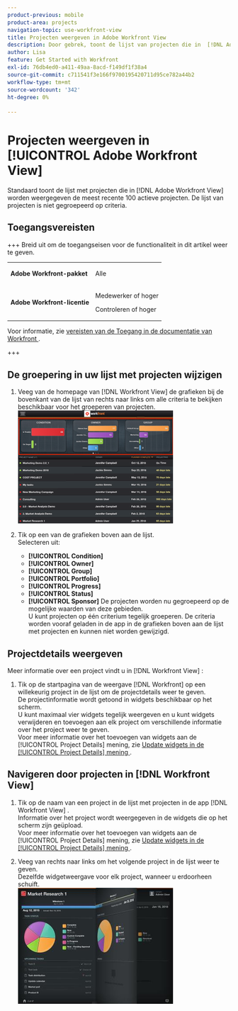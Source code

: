 ```yaml
---
product-previous: mobile
product-area: projects
navigation-topic: use-workfront-view
title: Projecten weergeven in Adobe Workfront View
description: Door gebrek, toont de lijst van projecten die in  [!DNL Adobe Workfront]  Mening worden getoond de meest recente 100 actieve projecten. De lijst van projecten is niet gegroepeerd op criteria.
author: Lisa
feature: Get Started with Workfront
exl-id: 76db4ed0-a411-49aa-8acd-f149df1f38a4
source-git-commit: c711541f3e166f9700195420711d95ce782a44b2
workflow-type: tm+mt
source-wordcount: '342'
ht-degree: 0%

---
```


# Projecten weergeven in [!UICONTROL Adobe Workfront View]

Standaard toont de lijst met projecten die in [!DNL Adobe Workfront View] worden weergegeven de meest recente 100 actieve projecten. De lijst van projecten is niet gegroepeerd op criteria.

## Toegangsvereisten

+++ Breid uit om de toegangseisen voor de functionaliteit in dit artikel weer te geven.

<table style="table-layout:auto"> 
 <col> 
 </col> 
 <col> 
 </col> 
 <tbody> 
  <tr> 
   <td role="rowheader"><strong>Adobe Workfront-pakket</strong></td> 
   <td> <p>Alle</p> </td> 
  </tr> 
  <tr> 
   <td role="rowheader"><strong>Adobe Workfront-licentie</strong></td> 
   <td> 
   <p>Medewerker of hoger</p>
   <p>Controleren of hoger</p> </td> 
  </tr> 
 </tbody> 
</table>

Voor informatie, zie [&#x200B; vereisten van de Toegang in de documentatie van Workfront &#x200B;](/help/quicksilver/administration-and-setup/add-users/access-levels-and-object-permissions/access-level-requirements-in-documentation.md).

+++

## De groepering in uw lijst met projecten wijzigen

1. Veeg van de homepage van [!DNL Workfront View] de grafieken bij de bovenkant van de lijst van rechts naar links om alle criteria te bekijken beschikbaar voor het groeperen van projecten.\
   ![[!DNL workfront_view_project_groupings_Adobe].png &#x200B;](assets/workfront-view-project-groupings-adobe-350x255.png)

1. Tik op een van de grafieken boven aan de lijst.\
   Selecteren uit:

   * **[!UICONTROL Condition]**
   * **[!UICONTROL Owner]**
   * **[!UICONTROL Group]**
   * **[!UICONTROL Portfolio]**
   * **[!UICONTROL Progress]**
   * **[!UICONTROL Status]**
   * **[!UICONTROL Sponsor]**
De projecten worden nu gegroepeerd op de mogelijke waarden van deze gebieden.\
      U kunt projecten op één criterium tegelijk groeperen. De criteria worden vooraf geladen in de app in de grafieken boven aan de lijst met projecten en kunnen niet worden gewijzigd.

## Projectdetails weergeven

Meer informatie over een project vindt u in [!DNL Workfront View] :

1. Tik op de startpagina van de weergave [!DNL Workfront] op een willekeurig project in de lijst om de projectdetails weer te geven.\
   De projectinformatie wordt getoond in widgets beschikbaar op het scherm.\
   U kunt maximaal vier widgets tegelijk weergeven en u kunt widgets verwijderen en toevoegen aan elk project om verschillende informatie over het project weer te geven.\
   Voor meer informatie over het toevoegen van widgets aan de [!UICONTROL Project Details] mening, zie [&#x200B; Update widgets in de [!UICONTROL Project Details] mening &#x200B;](../../../workfront-basics/mobile-apps/using-workfront-view/update-widgets-in-workfront-view.md).

## Navigeren door projecten in [!DNL Workfront View]

1. Tik op de naam van een project in de lijst met projecten in de app [!DNL Workfront View] .\
   Informatie over het project wordt weergegeven in de widgets die op het scherm zijn geüpload.\
   Voor meer informatie over het toevoegen van widgets aan de [!UICONTROL Project Details] mening, zie [&#x200B; Update widgets in de [!UICONTROL Project Details] mening &#x200B;](../../../workfront-basics/mobile-apps/using-workfront-view/update-widgets-in-workfront-view.md).

1. Veeg van rechts naar links om het volgende project in de lijst weer te geven.\
   Dezelfde widgetweergave voor elk project, wanneer u erdoorheen schuift.\
   ![&#x200B; beeld-1__6__copy.jpg &#x200B;](assets/image-1--6--copy-350x262.jpg) 
